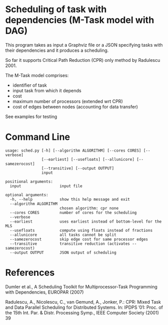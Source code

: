 
Scheduling of task with dependencies (M-Task model with DAG)
=========

This program takes as input a Graphviz file or a JSON specifying tasks with their dependencies and it produces a scheduling.

So far it supports Critical Path Reduction (CPR) only method by Radulescu 2001.

The M-Task model comprises:
- identifier of task
- input task from which it depends
- cost
- maximum number of processors (extended wrt CPR)
- cost of edges between nodes (accounting for data transfer)

See examples for testing

Command Line
===========	
	usage: sched.py [-h] [--algorithm ALGORITHM] [--cores CORES] [--verbose]
	                [--earliest] [--usefloats] [--allunicore] [--samezerocost]
	                [--transitive] [--output OUTPUT]
	                input

	positional arguments:
	  input                 input file

	optional arguments:
	  -h, --help            show this help message and exit
	  --algorithm ALGORITHM
	                        chosen algorithm: cpr none
	  --cores CORES         number of cores for the scheduling
	  --verbose
	  --earliest            uses earliest instead of bottom-level for the MLS
	  --usefloats           compute using floats instead of fractions
	  --allunicore          all tasks cannot be split
	  --samezerocost        skip edge cost for same processor edges
	  --transitive          transitive reduction (activates --samezerocost)
	  --output OUTPUT       JSON output of scheduling


References
=========
Dumler et al., A Scheduling Toolkit for Multiprocessor-Task Programming with Dependencies, EUROPAR (2007)

Radulescu, A., Nicolescu, C., van Gemund, A., Jonker, P.: CPR: Mixed Task and Data Parallel Scheduling for Distributed Systems. In: IPDPS ’01: Proc. of the 15th Int. Par. & Distr. Processing Symp., IEEE Computer Society (2001) 39